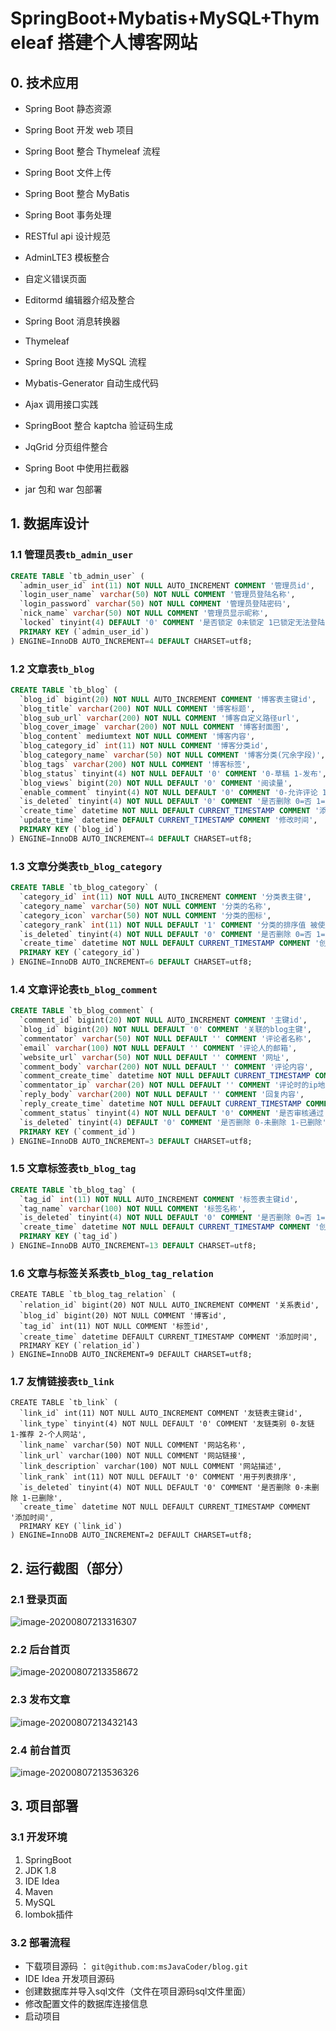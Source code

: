 # SpringBoot+Mybatis+MySQL+Thymeleaf 搭建个人博客网站

## 0. 技术应用

- Spring Boot 静态资源
-  Spring Boot 开发 web 项目
-  Spring Boot 整合 Thymeleaf 流程
-  Spring Boot 文件上传
-  Spring Boot 整合 MyBatis
-  Spring Boot 事务处理
-  RESTful api 设计规范
-  AdminLTE3 模板整合
-  自定义错误页面
-  Editormd 编辑器介绍及整合

-  Spring Boot 消息转换器
-  Thymeleaf 
-  Spring Boot 连接 MySQL 流程
-  Mybatis-Generator 自动生成代码
-  Ajax 调用接口实践
-  SpringBoot 整合 kaptcha 验证码生成
-  JqGrid 分页组件整合
-  Spring Boot 中使用拦截器
-  jar 包和 war 包部署

## 1. 数据库设计

### 1.1 管理员表`tb_admin_user`

```sql
CREATE TABLE `tb_admin_user` (
  `admin_user_id` int(11) NOT NULL AUTO_INCREMENT COMMENT '管理员id',
  `login_user_name` varchar(50) NOT NULL COMMENT '管理员登陆名称',
  `login_password` varchar(50) NOT NULL COMMENT '管理员登陆密码',
  `nick_name` varchar(50) NOT NULL COMMENT '管理员显示昵称',
  `locked` tinyint(4) DEFAULT '0' COMMENT '是否锁定 0未锁定 1已锁定无法登陆',
  PRIMARY KEY (`admin_user_id`)
) ENGINE=InnoDB AUTO_INCREMENT=4 DEFAULT CHARSET=utf8;
```

### 1.2  文章表`tb_blog`

```sql
CREATE TABLE `tb_blog` (
  `blog_id` bigint(20) NOT NULL AUTO_INCREMENT COMMENT '博客表主键id',
  `blog_title` varchar(200) NOT NULL COMMENT '博客标题',
  `blog_sub_url` varchar(200) NOT NULL COMMENT '博客自定义路径url',
  `blog_cover_image` varchar(200) NOT NULL COMMENT '博客封面图',
  `blog_content` mediumtext NOT NULL COMMENT '博客内容',
  `blog_category_id` int(11) NOT NULL COMMENT '博客分类id',
  `blog_category_name` varchar(50) NOT NULL COMMENT '博客分类(冗余字段)',
  `blog_tags` varchar(200) NOT NULL COMMENT '博客标签',
  `blog_status` tinyint(4) NOT NULL DEFAULT '0' COMMENT '0-草稿 1-发布',
  `blog_views` bigint(20) NOT NULL DEFAULT '0' COMMENT '阅读量',
  `enable_comment` tinyint(4) NOT NULL DEFAULT '0' COMMENT '0-允许评论 1-不允许评论',
  `is_deleted` tinyint(4) NOT NULL DEFAULT '0' COMMENT '是否删除 0=否 1=是',
  `create_time` datetime NOT NULL DEFAULT CURRENT_TIMESTAMP COMMENT '添加时间',
  `update_time` datetime DEFAULT CURRENT_TIMESTAMP COMMENT '修改时间',
  PRIMARY KEY (`blog_id`)
) ENGINE=InnoDB AUTO_INCREMENT=4 DEFAULT CHARSET=utf8;
```

### 1.3  文章分类表`tb_blog_category`

```sql
CREATE TABLE `tb_blog_category` (
  `category_id` int(11) NOT NULL AUTO_INCREMENT COMMENT '分类表主键',
  `category_name` varchar(50) NOT NULL COMMENT '分类的名称',
  `category_icon` varchar(50) NOT NULL COMMENT '分类的图标',
  `category_rank` int(11) NOT NULL DEFAULT '1' COMMENT '分类的排序值 被使用的越多数值越大',
  `is_deleted` tinyint(4) NOT NULL DEFAULT '0' COMMENT '是否删除 0=否 1=是',
  `create_time` datetime NOT NULL DEFAULT CURRENT_TIMESTAMP COMMENT '创建时间',
  PRIMARY KEY (`category_id`)
) ENGINE=InnoDB AUTO_INCREMENT=6 DEFAULT CHARSET=utf8;
```

### 1.4  文章评论表`tb_blog_comment`

```sql
CREATE TABLE `tb_blog_comment` (
  `comment_id` bigint(20) NOT NULL AUTO_INCREMENT COMMENT '主键id',
  `blog_id` bigint(20) NOT NULL DEFAULT '0' COMMENT '关联的blog主键',
  `commentator` varchar(50) NOT NULL DEFAULT '' COMMENT '评论者名称',
  `email` varchar(100) NOT NULL DEFAULT '' COMMENT '评论人的邮箱',
  `website_url` varchar(50) NOT NULL DEFAULT '' COMMENT '网址',
  `comment_body` varchar(200) NOT NULL DEFAULT '' COMMENT '评论内容',
  `comment_create_time` datetime NOT NULL DEFAULT CURRENT_TIMESTAMP COMMENT '评论提交时间',
  `commentator_ip` varchar(20) NOT NULL DEFAULT '' COMMENT '评论时的ip地址',
  `reply_body` varchar(200) NOT NULL DEFAULT '' COMMENT '回复内容',
  `reply_create_time` datetime NOT NULL DEFAULT CURRENT_TIMESTAMP COMMENT '回复时间',
  `comment_status` tinyint(4) NOT NULL DEFAULT '0' COMMENT '是否审核通过 0-未审核 1-审核通过',
  `is_deleted` tinyint(4) DEFAULT '0' COMMENT '是否删除 0-未删除 1-已删除',
  PRIMARY KEY (`comment_id`)
) ENGINE=InnoDB AUTO_INCREMENT=3 DEFAULT CHARSET=utf8;
```

### 1.5  文章标签表`tb_blog_tag`

```sql
CREATE TABLE `tb_blog_tag` (
  `tag_id` int(11) NOT NULL AUTO_INCREMENT COMMENT '标签表主键id',
  `tag_name` varchar(100) NOT NULL COMMENT '标签名称',
  `is_deleted` tinyint(4) NOT NULL DEFAULT '0' COMMENT '是否删除 0=否 1=是',
  `create_time` datetime NOT NULL DEFAULT CURRENT_TIMESTAMP COMMENT '创建时间',
  PRIMARY KEY (`tag_id`)
) ENGINE=InnoDB AUTO_INCREMENT=13 DEFAULT CHARSET=utf8;
```

### 1.6  文章与标签关系表`tb_blog_tag_relation`

```sql'
CREATE TABLE `tb_blog_tag_relation` (
  `relation_id` bigint(20) NOT NULL AUTO_INCREMENT COMMENT '关系表id',
  `blog_id` bigint(20) NOT NULL COMMENT '博客id',
  `tag_id` int(11) NOT NULL COMMENT '标签id',
  `create_time` datetime DEFAULT CURRENT_TIMESTAMP COMMENT '添加时间',
  PRIMARY KEY (`relation_id`)
) ENGINE=InnoDB AUTO_INCREMENT=9 DEFAULT CHARSET=utf8;
```

### 1.7 友情链接表`tb_link`

```sql'
CREATE TABLE `tb_link` (
  `link_id` int(11) NOT NULL AUTO_INCREMENT COMMENT '友链表主键id',
  `link_type` tinyint(4) NOT NULL DEFAULT '0' COMMENT '友链类别 0-友链 1-推荐 2-个人网站',
  `link_name` varchar(50) NOT NULL COMMENT '网站名称',
  `link_url` varchar(100) NOT NULL COMMENT '网站链接',
  `link_description` varchar(100) NOT NULL COMMENT '网站描述',
  `link_rank` int(11) NOT NULL DEFAULT '0' COMMENT '用于列表排序',
  `is_deleted` tinyint(4) NOT NULL DEFAULT '0' COMMENT '是否删除 0-未删除 1-已删除',
  `create_time` datetime NOT NULL DEFAULT CURRENT_TIMESTAMP COMMENT '添加时间',
  PRIMARY KEY (`link_id`)
) ENGINE=InnoDB AUTO_INCREMENT=2 DEFAULT CHARSET=utf8;
```

## 2. 运行截图（部分）

### 2.1 登录页面

![image-20200807213316307](C:\Users\孙白胖的爸爸\AppData\Roaming\Typora\typora-user-images\image-20200807213316307.png)

### 2.2 后台首页

![image-20200807213358672](C:\Users\孙白胖的爸爸\AppData\Roaming\Typora\typora-user-images\image-20200807213358672.png)

### 2.3  发布文章

![image-20200807213432143](C:\Users\孙白胖的爸爸\AppData\Roaming\Typora\typora-user-images\image-20200807213432143.png)

### 2.4  前台首页

![image-20200807213536326](C:\Users\孙白胖的爸爸\AppData\Roaming\Typora\typora-user-images\image-20200807213536326.png)

## 3. 项目部署

### 3.1 开发环境

1. SpringBoot 
2. JDK 1.8
3. IDE Idea 
4. Maven 
5. MySQL
6. lombok插件

### 3.2 部署流程

- 下载项目源码 ： `git@github.com:msJavaCoder/blog.git`
- IDE Idea 开发项目源码
- 创建数据库并导入sql文件（文件在项目源码sql文件里面）
- 修改配置文件的数据库连接信息
- 启动项目 